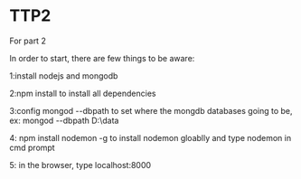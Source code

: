 # TTP2

For part 2

In order to start, there are few things to be aware:

1:install nodejs and mongodb

2:npm install to install all dependencies

3:config mongod --dbpath to set where the mongdb databases going to be, ex: mongod --dbpath D:\data

4: npm install nodemon -g to install nodemon gloablly and type nodemon in cmd prompt

5: in the browser, type localhost:8000
